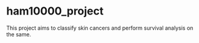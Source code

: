 # ham10000_project

This project aims to classify skin cancers and perform survival analysis on the same.
